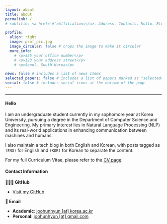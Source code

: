 ```yaml
---
layout: about
title: about
permalink: /
# subtitle: <a href='#'>Affiliations</a>. Address. Contacts. Motto. Etc.

profile:
  align: right
  image: prof_pic.jpg
  image_circular: false # crops the image to make it circular
  more_info: 
    # <p>555 your office number</p>
    # <p>123 your address street</p>
    # <p>Seoul, South Korea</p>

news: false # includes a list of news items
selected_papers: false # includes a list of papers marked as "selected={true}"
social: false # includes social icons at the bottom of the page
---
```


---

#### **Hello**

I am an undergraduate student currently in my sophomore year at Korea University, pursuing a degree in the Department of Computer Science and Engineering. My primary interest lies in Natural Language Processing (NLP) and its real-world applications in enhancing communication between machines and humans.

I also maintain a tech blog in both English and Korean, with posts tagged as `(ENG)` for English and `(KOR)` for Korean to separate the content.

For my full Curriculum Vitae, please refer to the [CV page](https://joohunhyun.github.io/cv/).





#### **Contact Information**

**👨🏻‍💻 GitHub**
- [Visit my GitHub](https://github.com/joohunhyun)

**📧 Email**
- **Academic**: [joohunhyun [at] korea.ac.kr](mailto:joohunhyun@korea.ac.kr)  
- **Personal**: [joohunhyun [at] gmail.com](mailto:joohunhyun@gmail.com)


<br>

<br>

<!-- Write your biography here. Tell the world about yourself. Link to your favorite [subreddit](http://reddit.com). You can put a picture in, too. The code is already in, just name your picture `prof_pic.jpg` and put it in the `img/` folder.

Put your address / P.O. box / other info right below your picture. You can also disable any of these elements by editing `profile` property of the YAML header of your `_pages/about.md`. Edit `_bibliography/papers.bib` and Jekyll will render your [publications page](/al-folio/publications/) automatically.

Link to your social media connections, too. This theme is set up to use [Font Awesome icons](https://fontawesome.com/) and [Academicons](https://jpswalsh.github.io/academicons/), like the ones below. Add your Facebook, Twitter, LinkedIn, Google Scholar, or just disable all of them. -->
